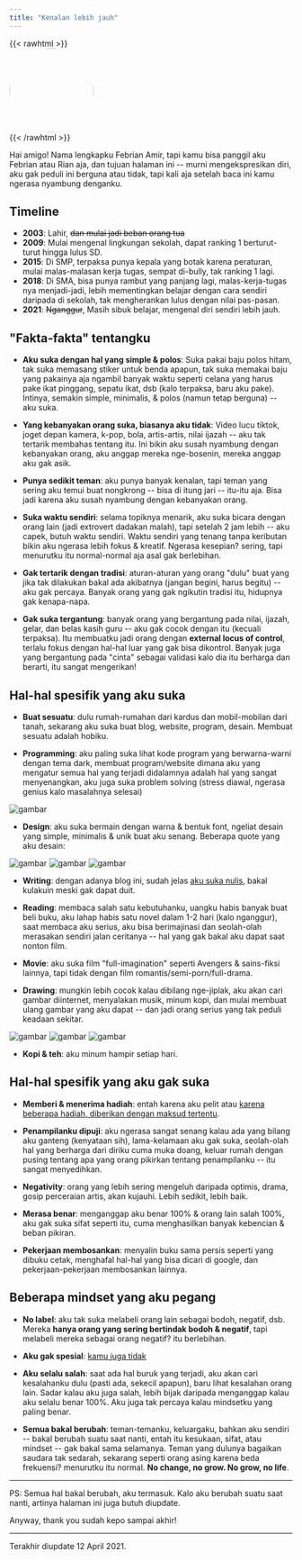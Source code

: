 ```yaml
---
title: "Kenalan lebih jauh"
---
```


{{< rawhtml >}}
<img src="../img/photo.jpg" style="display: block; width: 150px; border-radius: 50%;">
{{< /rawhtml >}}

Hai amigo! Nama lengkapku Febrian Amir, tapi kamu bisa panggil aku Febrian atau Rian aja, dan tujuan halaman ini -- murni mengekspresikan diri, aku gak peduli ini berguna atau tidak, tapi kali aja setelah baca ini kamu ngerasa nyambung denganku.

## Timeline

- **2003**: Lahir, ~~dan mulai jadi beban orang tua~~
- **2009**: Mulai mengenal lingkungan sekolah, dapat ranking 1 berturut-turut hingga lulus SD.
- **2015**: Di SMP, terpaksa punya kepala yang botak karena peraturan, mulai malas-malasan kerja tugas, sempat di-bully, tak ranking 1 lagi.
- **2018**: Di SMA, bisa punya rambut yang panjang lagi, malas-kerja-tugas nya menjadi-jadi, lebih mementingkan belajar dengan cara sendiri daripada di sekolah, tak mengherankan lulus dengan nilai pas-pasan.
- **2021**: ~~Nganggur~~, Masih sibuk belajar, mengenal diri sendiri lebih jauh.

## "Fakta-fakta" tentangku

- **Aku suka dengan hal yang simple & polos**: Suka pakai baju polos hitam, tak suka memasang stiker untuk benda apapun, tak suka memakai baju yang pakainya aja ngambil banyak waktu seperti celana yang harus pake ikat pinggang, sepatu ikat, dsb (kalo terpaksa, baru aku pake). Intinya, semakin simple, minimalis, & polos (namun tetap berguna) -- aku suka.

- **Yang kebanyakan orang suka, biasanya aku tidak**: Video lucu tiktok, joget depan kamera, k-pop, bola, artis-artis, nilai ijazah -- aku tak tertarik membahas tentang itu. Ini bikin aku susah nyambung dengan kebanyakan orang, aku anggap mereka nge-bosenin, mereka anggap aku gak asik.

- **Punya sedikit teman**: aku punya banyak kenalan, tapi teman yang sering aku temui buat nongkrong -- bisa di itung jari -- itu-itu aja. Bisa jadi karena aku susah nyambung dengan kebanyakan orang.

- **Suka waktu sendiri**: selama topiknya menarik, aku suka bicara dengan orang lain (jadi extrovert dadakan malah), tapi setelah 2 jam lebih -- aku capek, butuh waktu sendiri. Waktu sendiri yang tenang tanpa keributan bikin aku ngerasa lebih fokus & kreatif. Ngerasa kesepian? sering, tapi menurutku itu normal-normal aja asal gak berlebihan.

- **Gak tertarik dengan tradisi**: aturan-aturan yang orang "dulu" buat yang jika tak dilakukan bakal ada akibatnya (jangan begini, harus begitu) -- aku gak percaya. Banyak orang yang gak ngikutin tradisi itu, hidupnya gak kenapa-napa.

- **Gak suka tergantung**: banyak orang yang bergantung pada nilai, ijazah, gelar, dan belas kasih guru -- aku gak cocok dengan itu (kecuali terpaksa). Itu membuatku jadi orang dengan **external locus of control**, terlalu fokus dengan hal-hal luar yang gak bisa dikontrol. Banyak juga yang bergantung pada "cinta" sebagai validasi kalo dia itu berharga dan berarti, itu sangat mengerikan!

## Hal-hal spesifik yang aku suka

- **Buat sesuatu**: dulu rumah-rumahan dari kardus dan mobil-mobilan dari tanah, sekarang aku suka buat blog, website, program, desain. Membuat sesuatu adalah hobiku.

- **Programming**: aku paling suka lihat kode program yang berwarna-warni dengan tema dark, membuat program/website dimana aku yang mengatur semua hal yang terjadi didalamnya adalah hal yang sangat menyenangkan, aku juga suka problem solving (stress diawal, ngerasa genius kalo masalahnya selesai)

![gambar](../img/prog.png)

- **Design**: aku suka bermain dengan warna & bentuk font, ngeliat desain yang simple, minimalis & unik buat aku senang. Beberapa quote yang aku desain:

![gambar](../img/design-1.png)
![gambar](../img/design-2.png)
![gambar](../img/design-3.png)

- **Writing**: dengan adanya blog ini, sudah jelas [aku suka nulis](/kenapa-nulis/), bakal kulakuin meski gak dapat duit.

- **Reading**: membaca salah satu kebutuhanku, uangku habis banyak buat beli buku, aku lahap habis satu novel dalam 1-2 hari (kalo nganggur), saat membaca aku serius, aku bisa berimajinasi dan seolah-olah merasakan sendiri jalan ceritanya -- hal yang gak bakal aku dapat saat nonton film.

- **Movie**: aku suka film "full-imagination" seperti Avengers & sains-fiksi lainnya, tapi tidak dengan film romantis/semi-porn/full-drama.

- **Drawing**: mungkin lebih cocok kalau dibilang nge-jiplak, aku akan cari gambar diinternet, menyalakan musik, minum kopi, dan mulai membuat ulang gambar yang aku dapat -- dan jadi orang serius yang tak peduli keadaan sekitar.

![gambar](../img/drawing-1.jpg)
![gambar](../img/drawing-2.jpg)
![gambar](../img/drawing-3.jpg)

- **Kopi & teh**: aku minum hampir setiap hari.

## Hal-hal spesifik yang aku gak suka

- **Memberi & menerima hadiah**: entah karena aku pelit atau [karena beberapa hadiah, diberikan dengan maksud tertentu](/hadiah/).

- **Penampilanku dipuji**: aku ngerasa sangat senang kalau ada yang bilang aku ganteng (kenyataan sih), lama-kelamaan aku gak suka, seolah-olah hal yang berharga dari diriku cuma muka doang, keluar rumah dengan pusing tentang apa yang orang pikirkan tentang penampilanku -- itu sangat menyedihkan.

- **Negativity**: orang yang lebih sering mengeluh daripada optimis, drama, gosip perceraian artis, akan kujauhi. Lebih sedikit, lebih baik.

- **Merasa benar**: menganggap aku benar 100% & orang lain salah 100%, aku gak suka sifat seperti itu, cuma menghasilkan banyak kebencian & beban pikiran.

- **Pekerjaan membosankan**: menyalin buku sama persis seperti yang dibuku cetak, menghafal hal-hal yang bisa dicari di google, dan pekerjaan-pekerjaan membosankan lainnya.

## Beberapa mindset yang aku pegang

- **No label**: aku tak suka melabeli orang lain sebagai bodoh, negatif, dsb. Mereka **hanya orang yang sering bertindak bodoh & negatif**, tapi melabeli mereka sebagai orang negatif? itu berlebihan.

- **Aku gak spesial**: [kamu juga tidak](/spesial/)

- **Aku selalu salah**: saat ada hal buruk yang terjadi, aku akan cari kesalahanku dulu (pasti ada, sekecil apapun), baru lihat kesalahan orang lain. Sadar kalau aku juga salah, lebih bijak daripada menganggap kalau aku selalu benar 100%. Aku juga tak percaya kalau mindsetku yang paling benar.

- **Semua bakal berubah**: teman-temanku, keluargaku, bahkan aku sendiri -- bakal berubah suatu saat nanti, entah itu kesukaan, sifat, atau mindset -- gak bakal sama selamanya. Teman yang dulunya bagaikan saudara tak sedarah, sekarang seperti orang asing karena beda frekuensi? menurutku itu normal. **No change, no grow. No grow, no life**.

---

PS: Semua hal bakal berubah, aku termasuk. Kalo aku berubah suatu saat nanti, artinya halaman ini juga butuh diupdate.

Anyway, thank you sudah kepo sampai akhir!

---

Terakhir diupdate 12 April 2021.
